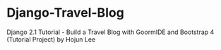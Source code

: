 ﻿# Django-Travel-Blog

Django 2.1 Tutorial - Build a Travel Blog with GoormIDE and Bootstrap 4 (Tutorial Project) by Hojun Lee

